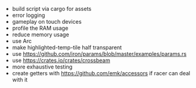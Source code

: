 * build script via cargo for assets
* error logging
* gameplay on touch devices
* profile the RAM usage
* reduce memory usage
* use Arc
* make highlighted-temp-tile half transparent
* use https://github.com/iron/params/blob/master/examples/params.rs
* use https://crates.io/crates/crossbeam
* more exhaustive testing
* create getters with https://github.com/emk/accessors if racer can deal with
  it
